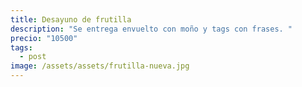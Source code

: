 ```yaml
---
title: Desayuno de frutilla
description: "Se entrega envuelto con moño y tags con frases. "
precio: "10500"
tags:
  - post
image: /assets/assets/frutilla-nueva.jpg
---
```

